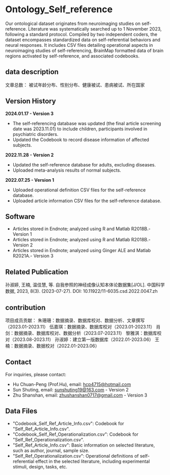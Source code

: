 # Ontology_Self_reference
Our ontological dataset originates from neuroimaging studies on self-reference. Literature was systematically searched up to 1 November 2023, following a standard protocol. Compiled by two independent coders, the dataset encompasses standardized data on self-referential behaviors and neural responses. It includes CSV files detailing operational aspects in neuroimaging studies of self-referencing, BrainMap formatted data of brain regions activated by self-reference, and associated codebooks.

## data description
文章总数：
被试年龄分布、性别分布、健康被试、患病被试、所在国家


## Version History
**2024.01.17 - Version 3**
- The self-referencing database was updated (the final article screening date was 2023.11.01) to include children, participants involved in psychiatric disorders.
- Updated the Codebook to record disease information of affected subjects.

**2022.11.28 - Version 2**
- Updated the self-reference database for adults, excluding diseases.
- Uploaded meta-analysis results of normal subjects.

**2022.07.25 - Version 1**
- Uploaded operational definition CSV files for the self-reference database.
- Uploaded article information CSV files for the self-reference database.

## Software    
- Articles stored in Endnote; analyzed using R and Matlab R2018B.- Version 1
- Articles stored in Endnote; analyzed using R and Matlab R2018B.- Version 2
- Articles stored in Endnote; analyzed using Ginger ALE and Matlab R2021A.- Version 3

## Related Publication
孙淑婷, 王楠, 温佳慧, 等. 自我参照的神经成像认知本体论数据集[J/OL]. 中国科学数据, 2023, 8(3). (2023-07-27). 
DOI: 10.11922/11-6035.csd.2022.0047.zh

## contribution
项目成员贡献：
朱珊珊：数据摘录、数据库校对、数据分析、文章撰写（2023.01-2023.11）
伍嘉琪：数据摘录、数据库校对（2023.01-2023.11）
肖剑：数据摘录、数据库校对、数据分析（2023.07-2023.11）
黎雅淇：数据库校对（2023.08-2023.11）
孙淑婷：建立第一版数据库（2022.01-2023.06）
王楠：数据摘录、数据校对（2022.01-2023.06）


## Contact
For inquiries, please contact:
- Hu Chuan-Peng (Prof.Hu), email: hcp4715@hotmail.com
- Sun Shuting, email: sunshuting19@163.com - Version 2
- Zhu Shanshan, email: zhushanshan0717@gmail.com - Version 3
  
## Data Files
- "Codebook_Self_Ref_Article_Info.csv": Codebook for "Self_Ref_Article_Info.csv".
- "Codebook_Self_Ref_Operationalization.csv": Codebook for "Self_Ref_Operationalization.csv".
- "Self_Ref_Article_Info.csv": Basic information on selected literature, such as author, journal, sample size.
- "Self_Ref_Operationalization.csv": Operational definitions of self-referential effect in the selected literature, including experimental stimuli, design, tasks, etc.


